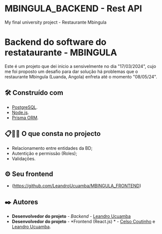 # MBINGULA_BACKEND - Rest API
 My final university project - Restaurante Mbingula

# Backend do software do restataurante - MBINGULA

 Este é um projeto que dei inicio a sensivelmente no dia "17/03/2024", cujo me foi proposto um desafio para dar solução há problemas que o restaurante Mbingula (Luanda, Angola) enfreta até o momento "08/05/24".
 

## 🛠️ Construído com

* [PostgreSQL](https://www.postgresql.org/).
* [Node.js](https://nodejs.org/en).
* [Prisma ORM](https://www.prisma.io/).


## 📋🚀🔧 O que consta no projecto

* Relacionamento entre entidades da BD;
* Autentição e permissão (Roles);
* Validações.

## ⚙️ Seu frontend

* (https://github.com/LeandroUcuamba/MBINGULA_FRONTEND)


## ✒️ Autores

* **Desenvolvedor do projeto** - *Backend* - [Leandro Ucuamba](https://ao.linkedin.com/in/leandrosantosucuamba)
* **Desenvolvedor do projeto** - *Frontend (React.js) * - [Celso Coutinho](https://ao.linkedin.com/in/celso-coutinho-22075a230) e [Leandro Ucuamba](https://ao.linkedin.com/in/leandrosantosucuamba).
